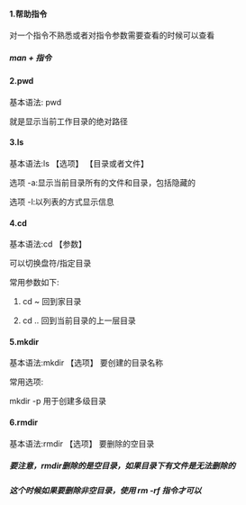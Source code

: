 #### 1.帮助指令
对一个指令不熟悉或者对指令参数需要查看的时候可以查看
##### man + 指令

#### 2.pwd
基本语法: pwd

就是显示当前工作目录的绝对路径

#### 3.ls
基本语法:ls 【选项】 【目录或者文件】

选项 -a:显示当前目录所有的文件和目录，包括隐藏的

选项 -l:以列表的方式显示信息

#### 4.cd
基本语法:cd 【参数】

可以切换盘符/指定目录

常用参数如下:

1. cd ~ 回到家目录

2. cd .. 回到当前目录的上一层目录

#### 5.mkdir
基本语法:mkdir 【选项】 要创建的目录名称

常用选项:

mkdir -p    用于创建多级目录

#### 6.rmdir
基本语法:rmdir 【选项】 要删除的空目录

##### 要注意，rmdir删除的是空目录，如果目录下有文件是无法删除的
##### 这个时候如果要删除非空目录，使用 rm -rf 指令才可以